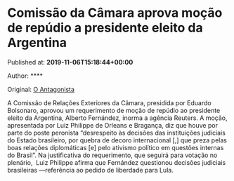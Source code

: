 
# Comissão da Câmara aprova moção de repúdio a presidente eleito da Argentina

Published at: **2019-11-06T15:18:44+00:00**

Author: ****

Original: [O Antagonista](https://www.oantagonista.com/mundo/comissao-da-camara-aprova-mocao-de-repudio-a-presidente-eleito-da-argentina/)

A Comissão de Relações Exteriores da Câmara, presidida por Eduardo Bolsonaro, aprovou um requerimento de moção de repúdio ao presidente eleito da Argentina, Alberto Fernández, inorma a agência Reuters.
A moção, apresentada por Luiz Philippe de Orleans e Bragança, diz que houve por parte do poste peronista “desrespeito às decisões das instituições judiciais do Estado brasileiro, por quebra de decoro internacional [,] que preza pelas boas relações diplomáticas [e] pelo ativismo político em questões internas do Brasil”.
Na justificativa do requerimento, que seguirá para votação no plenário,  Luiz Philippe afirma que Fernández questionou decisões judiciais brasileiras —referência ao pedido de liberdade para Lula.
